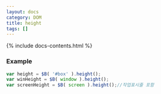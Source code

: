 ```yaml
---
layout: docs
category: DOM
title: height
tags: []
---
```


{% include docs-contents.html %}

### Example
```js
var height = $B( '#box' ).height();
var winHeight = $B( window ).height();
var screenHeight = $B( screen ).height();//작업표시줄 포함
```